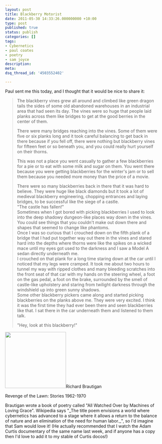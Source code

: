 ```yaml
---
layout: post
title: Blackberry Motorist
date: 2011-05-30 14:33:26.000000000 +10:00
type: post
published: true
status: publish
categories: []
tags:
- Cybernetics
- paul coates
- poetry
- sam joyce
description:
meta:
dsq_thread_id: '4503552402'

---
```

<p>Paul sent me this today, and I thought that it would be nice to share it:</p>
<blockquote><p>The blackberry vines grew all around and climbed like green dragon tails the sides of some old abandoned warehouses in an industrial area that had seen its day. The vines were so huge that people laid planks across them like bridges to get at the good berries in the center of them.</p>
<p>There were many bridges reaching into the vines. Some of them were five or six planks long and it took careful balancing to get back in there because if you fell off, there were nothing but blackberry vines for fifteen feet or so beneath you, and you could really hurt yourself on their thorns.</p>
<p>This was not a place you went casually to gather a few blackberries for a pie or to eat with some milk and sugar on them. You went there because you were getting blackberries for the winter's jam or to sell them because you needed more money than the price of a movie.</p>
<p>There were so many blackberries back in there that it was hard to believe. They were huge like black diamonds but it took a lot of medieval blackberry engineering, chopping entrances and laying bridges, to be successful like the siege of a castle.<br />
"The castle has fallen!"<br />
Sometimes when I got bored with picking blackberries I used to look into the deep shadowy dungeon-like places way down in the vines. You could see things that you couldn't make out down there and shapes that seemed to change like phantoms.<br />
Once I was so curious that I crouched down on the fifth plank of a bridge that I had put together way out there in the vines and stared hard into the depths where thorns were like the spikes on a wicked mace until my eyes got used to the darkness and I saw a Model A sedan directly underneath me.<br />
I crouched on that plank for a long time staring down at the car until I noticed that my legs were cramped. It took me about two hours to tunnel my way with ripped clothes and many bleeding scratches into the front seat of that car with my hands on the steering wheel, a foot on the gas pedal, a foot on the brake, surrounded by the smell of castle-like upholstery and staring from twilight darkness through the windshield up into green sunny shadows.<br />
Some other blackberry pickers came along and started picking blackberries on the planks above me. They were very excited. I think it was the first time they had ever been there and seen blackberries like that. I sat there in the car underneath them and listened to them talk.</p>
<p>"Hey, look at this blackberry!"</p>
</blockquote>
<p><img class="alignright" src="{{ site.baseurl }}/assets/000hkr97" alt="" width="200" height="184" />Richard Brautigan</p>
<p>Revenge of the Lawn: Stories 1962-1970</p>
<p>Brautigan wrote a book of poetry called "All Watched Over by Machines of Loving Grace". Wikipedia says "_The title poem envisions a world where cybernetics has advanced to a stage where it allows a return to the balance of nature and an elimination of the need for human labor._", so I'd imagine that Sam would love it! (He actually recommended that I watch the Adam Curtis documentary of the same name last week, and if anyone has a copy then I'd love to add it to my stable of Curtis docos!)</p>
